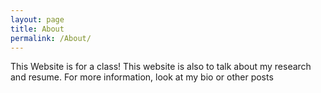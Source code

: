 ```yaml
---
layout: page
title: About
permalink: /About/
---
```

This Website is for a class!
This website is also to talk about my research and resume. 
For more information, look at my bio or other posts
